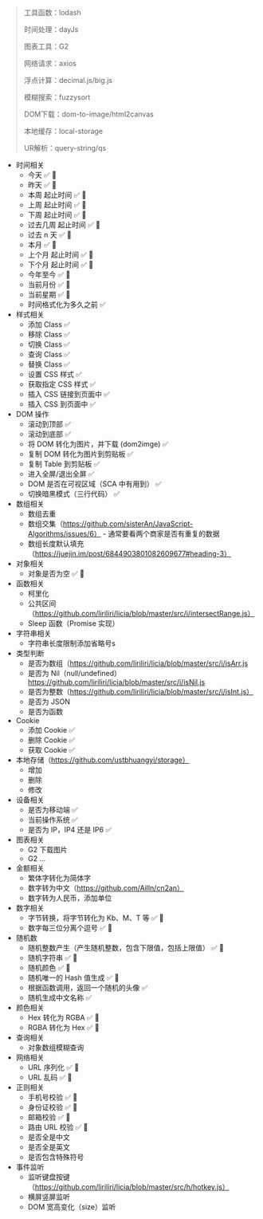 > 工具函数：lodash
>
> 时间处理：dayJs
>
> 图表工具：G2
>
> 网络请求：axios
>
> 浮点计算：decimal.js/big.js
>
> 模糊搜索：fuzzysort
>
> DOM下载：dom-to-image/html2canvas
>
> 本地缓存：local-storage
>
> UR解析：query-string/qs



- 时间相关
  - 今天 ✅  💚
  - 昨天 ✅  💚
  - 本周 起止时间 ✅ 💚
  - 上周 起止时间 ✅ 💚
  - 下周 起止时间 ✅ 💚
  - 过去几周 起止时间 ✅ 💚
  - 过去 n 天 ✅  💚
  - 本月 ✅ 💚
  - 上个月 起止时间 ✅  💚
  - 下个月 起止时间 ✅ 💚
  - 今年至今 ✅ 💚
  - 当前月份 ✅ 💚
  - 当前星期 ✅ 💚
  - 时间格式化为多久之前 ✅ 
- 样式相关
  - 添加 Class  ✅ 
  - 移除 Class ✅ 
  - 切换 Class ✅  
  - 查询 Class ✅ 
  - 替换 Class ✅ 
  - 设置 CSS 样式 ✅ 
  - 获取指定 CSS 样式 ✅ 
  - 插入 CSS 链接到页面中 ✅ 
  - 插入 CSS 到页面中 ✅ 
- DOM 操作
  - 滚动到顶部 ✅ 
  - 滚动到底部 ✅ 
  - 将 DOM 转化为图片，并下载 (dom2imge)  ✅ 
  - 复制 DOM 转化为图片到剪贴板 ✅ 
  - 复制 Table 到剪贴板 ✅ 
  - 进入全屏/退出全屏 ✅ 
  - DOM 是否在可视区域（SCA 中有用到） ✅ 
  - 切换暗黑模式（三行代码） ✅ 
- 数组相关
  - 数组去重
  - 数组交集（https://github.com/sisterAn/JavaScript-Algorithms/issues/6） - 通常要看两个商家是否有重复的数据
  - 数组长度默认填充（https://juejin.im/post/6844903801082609677#heading-3）
- 对象相关
  - 对象是否为空 ✅  💚
- 函数相关
  - 柯里化
  - 公共区间（https://github.com/liriliri/licia/blob/master/src/i/intersectRange.js）
  - Sleep 函数（Promise 实现）
- 字符串相关
  - 字符串长度限制添加省略号s
- 类型判断
  - 是否为数组（https://github.com/liriliri/licia/blob/master/src/i/isArr.js
  - 是否为 Nil（null/undefined）https://github.com/liriliri/licia/blob/master/src/i/isNil.js
  - 是否为整数（https://github.com/liriliri/licia/blob/master/src/i/isInt.js）
  - 是否为 JSON
  - 是否为函数
- Cookie
  - 添加 Cookie ✅ 
  - 删除 Cookie ✅ 
  - 获取 Cookie ✅ 
- 本地存储（https://github.com/ustbhuangyi/storage）
  - 增加
  - 删除
  - 修改
- 设备相关
  - 是否为移动端  ✅ 
  - 当前操作系统  ✅ 
  - 是否为 IP，IP4 还是 IP6 ✅ 
- 图表相关
  - G2 下载图片
  - G2 ...
- 金额相关
  - 繁体字转化为简体字
  - 数字转为中文（https://github.com/Ailln/cn2an）
  - 数字转为人民币，添加单位
- 数字相关
  - 字节转换，将字节转化为 Kb、M、T 等 ✅  💚
  - 数字每三位分离个逗号 ✅  💚
- 随机数
  - 随机整数产生（产生随机整数，包含下限值，包括上限值） ✅  💚
  - 随机字符串 ✅  💚
  - 随机颜色  ✅  💚
  - 随机唯一的 Hash 值生成  ✅  💚
  - 根据函数调用，返回一个随机的头像 ✅
  - 随机生成中文名称  ✅ 
- 颜色相关
  - Hex 转化为 RGBA  ✅  💚
  - RGBA 转化为 Hex ✅  💚
- 查询相关
  - 对象数组模糊查询
- 网络相关
  - URL 序列化  ✅  💚
  - URL 乱码  ✅  💚
- 正则相关
  - 手机号校验 ✅  💚
  - 身份证校验  ✅  💚
  - 邮箱校验  ✅  💚
  - 路由 URL 校验  ✅  💚
  - 是否全是中文
  - 是否全是英文
  - 是否包含特殊符号
- 事件监听
  - 监听键盘按键（https://github.com/liriliri/licia/blob/master/src/h/hotkey.js）
  - 横屏竖屏监听
  - DOM 宽高变化（size）监听

